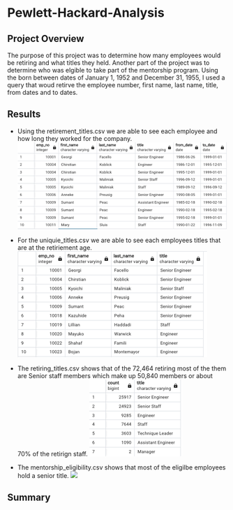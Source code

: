 # Pewlett-Hackard-Analysis

## Project Overview

The purpose of this project was to determine how many employees would be retiring and what titles they held. Another part of the project was to determine who was elgible to take part of the mentorship program. Using the born between dates of January 1, 1952 and December 31, 1955, I used a query that woud retirve the employee number, first name, last name, title, from dates and to dates. 

## Results

- Using the retirement_titles.csv we are able to see each employee and how long they worked for the company.
![](Data/retirement_titles.png)

- For the uniquie_titles.csv we are able to see each employees titles that are at the retiriement age.
![](Data/unique_titles.png)

- The retiring_titles.csv shows that of the 72,464 retiring most of the them are Senior staff members which make up 50,840 members or about 70% of the retirign staff.
![](Data/retiring_titles.png)

- The mentorship_eligibility.csv shows that most of the eligilbe employees hold a senior title. 
![](mentorship_eligibilty.png)

## Summary

